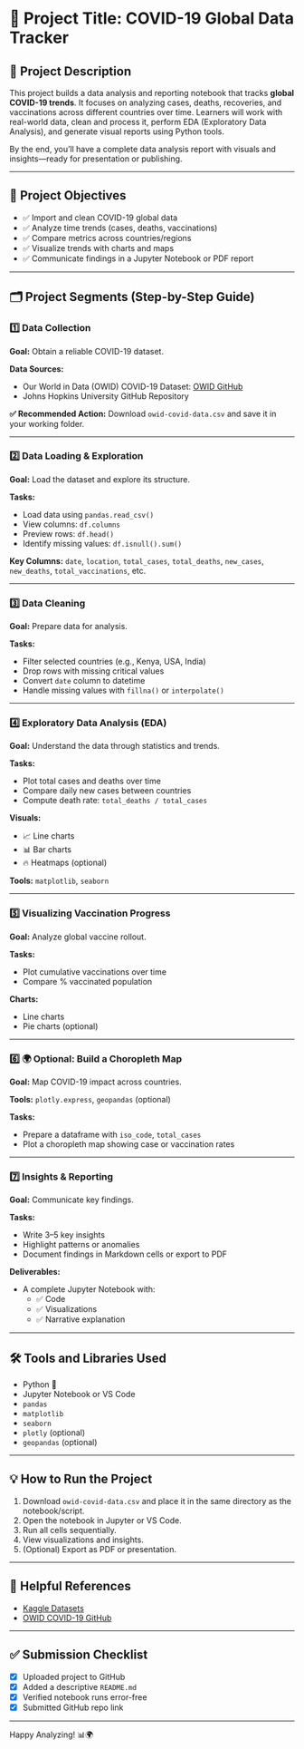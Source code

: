
# 📝 Project Title: COVID-19 Global Data Tracker

## 📖 Project Description

This project builds a data analysis and reporting notebook that tracks **global COVID-19 trends**. It focuses on analyzing cases, deaths, recoveries, and vaccinations across different countries over time. Learners will work with real-world data, clean and process it, perform EDA (Exploratory Data Analysis), and generate visual reports using Python tools.

By the end, you’ll have a complete data analysis report with visuals and insights—ready for presentation or publishing.

---

## 🚩 Project Objectives

- ✅ Import and clean COVID-19 global data
- ✅ Analyze time trends (cases, deaths, vaccinations)
- ✅ Compare metrics across countries/regions
- ✅ Visualize trends with charts and maps
- ✅ Communicate findings in a Jupyter Notebook or PDF report

---

## 🗂️ Project Segments (Step-by-Step Guide)

### 1️⃣ Data Collection

**Goal:** Obtain a reliable COVID-19 dataset.

**Data Sources:**
- Our World in Data (OWID) COVID-19 Dataset: [OWID GitHub](https://github.com/owid/covid-19-data)
- Johns Hopkins University GitHub Repository

**✅ Recommended Action:**
Download `owid-covid-data.csv` and save it in your working folder.

---

### 2️⃣ Data Loading & Exploration

**Goal:** Load the dataset and explore its structure.

**Tasks:**
- Load data using `pandas.read_csv()`
- View columns: `df.columns`
- Preview rows: `df.head()`
- Identify missing values: `df.isnull().sum()`

**Key Columns:** `date`, `location`, `total_cases`, `total_deaths`, `new_cases`, `new_deaths`, `total_vaccinations`, etc.

---

### 3️⃣ Data Cleaning

**Goal:** Prepare data for analysis.

**Tasks:**
- Filter selected countries (e.g., Kenya, USA, India)
- Drop rows with missing critical values
- Convert `date` column to datetime
- Handle missing values with `fillna()` or `interpolate()`

---

### 4️⃣ Exploratory Data Analysis (EDA)

**Goal:** Understand the data through statistics and trends.

**Tasks:**
- Plot total cases and deaths over time
- Compare daily new cases between countries
- Compute death rate: `total_deaths / total_cases`

**Visuals:**
- 📈 Line charts
- 📊 Bar charts
- 🔥 Heatmaps (optional)

**Tools:** `matplotlib`, `seaborn`

---

### 5️⃣ Visualizing Vaccination Progress

**Goal:** Analyze global vaccine rollout.

**Tasks:**
- Plot cumulative vaccinations over time
- Compare % vaccinated population

**Charts:**
- Line charts
- Pie charts (optional)

---

### 6️⃣ 🌍 Optional: Build a Choropleth Map

**Goal:** Map COVID-19 impact across countries.

**Tools:** `plotly.express`, `geopandas` (optional)

**Tasks:**
- Prepare a dataframe with `iso_code`, `total_cases`
- Plot a choropleth map showing case or vaccination rates

---

### 7️⃣ Insights & Reporting

**Goal:** Communicate key findings.

**Tasks:**
- Write 3–5 key insights
- Highlight patterns or anomalies
- Document findings in Markdown cells or export to PDF

**Deliverables:**
- A complete Jupyter Notebook with:
  - ✅ Code
  - ✅ Visualizations
  - ✅ Narrative explanation

---

## 🛠️ Tools and Libraries Used

- Python 🐍
- Jupyter Notebook or VS Code
- `pandas`
- `matplotlib`
- `seaborn`
- `plotly` (optional)
- `geopandas` (optional)

---

## 💡 How to Run the Project

1. Download `owid-covid-data.csv` and place it in the same directory as the notebook/script.
2. Open the notebook in Jupyter or VS Code.
3. Run all cells sequentially.
4. View visualizations and insights.
5. (Optional) Export as PDF or presentation.

---

## 📌 Helpful References

- [Kaggle Datasets](https://www.kaggle.com/datasets)
- [OWID COVID-19 GitHub](https://github.com/owid/covid-19-data)

---

## ✅ Submission Checklist

- [x] Uploaded project to GitHub
- [x] Added a descriptive `README.md`
- [x] Verified notebook runs error-free
- [x] Submitted GitHub repo link

---

Happy Analyzing! 📊🌍
